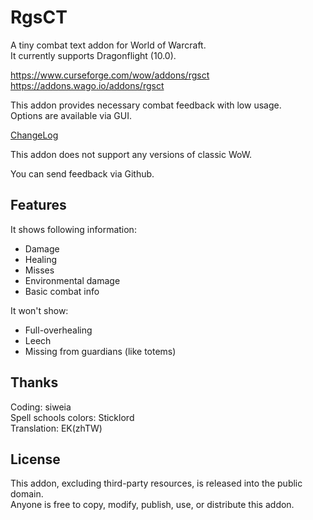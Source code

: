 # RgsCT
A tiny combat text addon for World of Warcraft.  
It currently supports Dragonflight (10.0).  

https://www.curseforge.com/wow/addons/rgsct  
https://addons.wago.io/addons/rgsct  

This addon provides necessary combat feedback with low usage.  
Options are available via GUI.  

[ChangeLog](https://github.com/Rubgrsch/RgsCT/blob/master/changelog.txt)  

This addon does not support any versions of classic WoW.  

You can send feedback via Github.  

Features
--------

It shows following information:
- Damage
- Healing
- Misses
- Environmental damage
- Basic combat info

It won't show:
- Full-overhealing
- Leech
- Missing from guardians (like totems)

Thanks
------

Coding: siweia  
Spell schools colors: Sticklord  
Translation: EK(zhTW)  

License
-------

This addon, excluding third-party resources, is released into the public domain.  
Anyone is free to copy, modify, publish, use, or distribute this addon.  
